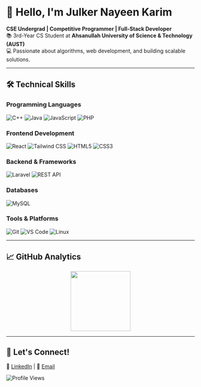 # 👋 Hello, I'm Julker Nayeen Karim  

**CSE Undergrad | Competitive Programmer | Full-Stack Developer**  
📚 3rd-Year CS Student at **Ahsanullah University of Science & Technology (AUST)**  
💻 Passionate about algorithms, web development, and building scalable solutions.  

---

## 🛠️ Technical Skills  

### **Programming Languages**  
![C++](https://img.shields.io/badge/-C++-00599C?logo=cplusplus&logoColor=white)  ![Java](https://img.shields.io/badge/-Java-007396?logo=java&logoColor=white)  ![JavaScript](https://img.shields.io/badge/-JavaScript-F7DF1E?logo=javascript&logoColor=black)  ![PHP](https://img.shields.io/badge/-PHP-777BB4?logo=php&logoColor=white)  

### **Frontend Development**  
![React](https://img.shields.io/badge/-React-61DAFB?logo=react&logoColor=black)  ![Tailwind CSS](https://img.shields.io/badge/-Tailwind_CSS-38B2AC?logo=tailwind-css&logoColor=white)  ![HTML5](https://img.shields.io/badge/-HTML5-E34F26?logo=html5&logoColor=white)  ![CSS3](https://img.shields.io/badge/-CSS3-1572B6?logo=css3&logoColor=white)  

### **Backend & Frameworks**  
![Laravel](https://img.shields.io/badge/-Laravel-FF2D20?logo=laravel&logoColor=white)  ![REST API](https://img.shields.io/badge/-REST_API-FF6C37?logo=api&logoColor=white)  

### **Databases**  
![MySQL](https://img.shields.io/badge/-MySQL-4479A1?logo=mysql&logoColor=white)  

### **Tools & Platforms**  
![Git](https://img.shields.io/badge/-Git-F05032?logo=git&logoColor=white)  ![VS Code](https://img.shields.io/badge/-VS_Code-007ACC?logo=visual-studio-code&logoColor=white)  ![Linux](https://img.shields.io/badge/-Linux-FCC624?logo=linux&logoColor=black)  

---

## 📈 GitHub Analytics  

<p align="center">  
  <img src="https://github-readme-stats.vercel.app/api/top-langs/?username=jnkarim&layout=compact&theme=dark&bg_color=0D1117&title_color=58A6FF&text_color=FFFFFF" height="160">  
</p>  

---

## 🌟 Let's Connect!  
🔗 [LinkedIn](www.linkedin.com/in/jnkarim) | 📧 [Email](mailto:julkernkarim@gmail.com)

![Profile Views](https://komarev.com/ghpvc/?username=jnkarim&color=58A6FF&label=PROFILE+VIEWS)  
